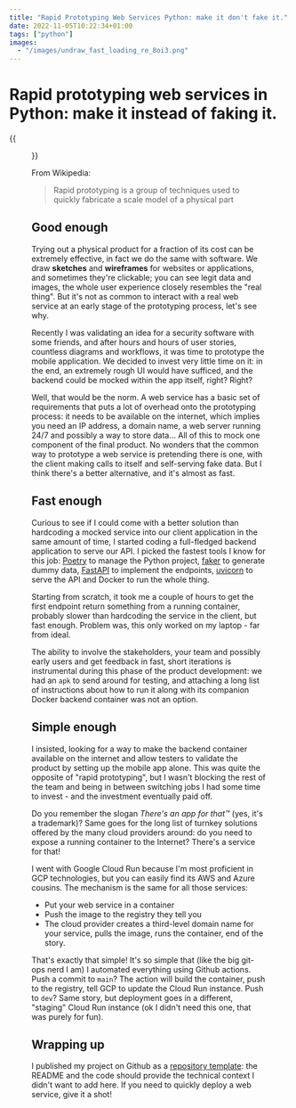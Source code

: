 ```yaml
---
title: "Rapid Prototyping Web Services Python: make it don't fake it."
date: 2022-11-05T10:22:34+01:00
tags: ["python"]
images:
  - "/images/undraw_fast_loading_re_8oi3.png"
---
```


# Rapid prototyping web services in Python: make it instead of faking it.

{{<figure src="/images/mark-konig-1UMrSoItdDE-unsplash.jpg" title="Photo by Mark König on Unsplash" width="100%">}}

From Wikipedia:

> Rapid prototyping is a group of techniques used to quickly fabricate a scale model of a physical part


## Good enough

Trying out a physical product for a fraction of its cost can be extremely effective, in fact we do
the same with software. We draw **sketches** and **wireframes** for websites or applications,
and sometimes they're clickable; you can see legit data and images, the whole user experience closely
resembles the "real thing". But it's not as common to interact with a real web service at an early
stage of the prototyping process, let's see why.

Recently I was validating an idea for a security software with some friends, and after hours and
hours of user stories, countless diagrams and workflows, it was time to prototype the mobile
application. We decided to invest very little time on it: in the end, an extremely rough UI would
have sufficed, and the backend could be mocked within the app itself, right? Right?

Well, that would be the norm. A web service has a basic set of requirements that puts a lot of
overhead onto the prototyping process: it needs to be available on the internet, which implies you
need an IP address, a domain name, a web server running 24/7 and possibly a way to store data... All
of this to mock one component of the final product. No wonders that the common way to prototype a web
service is pretending there is one, with the client making calls to itself and self-serving fake
data. But I think there's a better alternative, and it's almost as fast.

## Fast enough

Curious to see if I could come with a better solution than hardcoding a mocked service into our
client application in the same amount of time, I started coding a full-fledged backend application to
serve our API. I picked the fastest tools I know for this job: [Poetry](https://python-poetry.org) to
manage the Python project, [faker](https://faker.readthedocs.io/en/master/) to generate dummy data,
[FastAPI](https://fastapi.tiangolo.com) to implement the endpoints,
[uvicorn](https://www.uvicorn.org) to serve the API and Docker to run the whole thing.

Starting from scratch, it took me a couple of hours to get the first endpoint return something from a
running container, probably slower than hardcoding the service in the client, but fast enough.
Problem was, this only worked on my laptop - far from ideal.

The ability to involve the stakeholders, your team and possibly early users and get feedback in fast,
short iterations is instrumental during this phase of the product development: we had an `apk` to
send around for testing, and attaching a long list of instructions about how to run it along with its
companion Docker backend container was not an option.

## Simple enough

I insisted, looking for a way to make the backend container available on the internet and allow
testers to validate the product by setting up the mobile app alone. This was quite the opposite of
"rapid prototyping", but I wasn't blocking the rest of the team and being in between switching jobs I
had some time to invest - and the investment eventually paid off.

Do you remember the slogan _There's an app for that™_ (yes, it's a trademark)? Same goes for the long
list of turnkey solutions offered by the many cloud providers around: do you need to expose a running
container to the Internet? There's a service for that!

I went with Google Cloud Run because I'm most proficient in GCP technologies, but you can easily find
its AWS and Azure cousins. The mechanism is the same for all those services:
- Put your web service in a container
- Push the image to the registry they tell you
- The cloud provider creates a third-level domain name for your service, pulls the image, runs the container, end of the story.

That's exactly that simple! It's so simple that (like the big git-ops nerd I am) I automated
everything using Github actions. Push a commit to `main`? The action will build the container, push
to the registry, tell GCP to update the Cloud Run instance. Push to `dev`? Same story, but deployment
goes in a different, "staging" Cloud Run instance (ok I didn't need this one, that was purely for
fun).

## Wrapping up

I published my project on Github as a
[repository template](https://github.com/masci/fastapi-template): the README and the code should
provide the technical context I didn't want to add here. If you need to quickly deploy a web service,
give it a shot!
